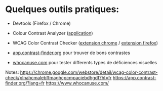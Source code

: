

# Quelques outils pratiques:

* Devtools (Firefox / Chrome)

* Colour Contrast Analyzer ([application](https://www.tpgi.com/color-contrast-checker/))

* WCAG Color Contrast Checker ([extension chrome](https://chromewebstore.google.com/detail/wcag-color-contrast-check/plnahcmalebffmaghcpcmpaciebdhgdf) / [extension firefox](https://addons.mozilla.org/en-US/firefox/addon/wcag-contrast-checker/))

* [app.contrast-finder.org](https://app.contrast-finder.org/) pour trouver de bons contrastes

* [whocanuse.com](https://www.whocanuse.com/) pour tester differents types de déficiences visuelles

Notes:
https://chrome.google.com/webstore/detail/wcag-color-contrast-check/plnahcmalebffmaghcpcmpaciebdhgdf?hl=fr
https://app.contrast-finder.org/?lang=fr
https://www.whocanuse.com/
